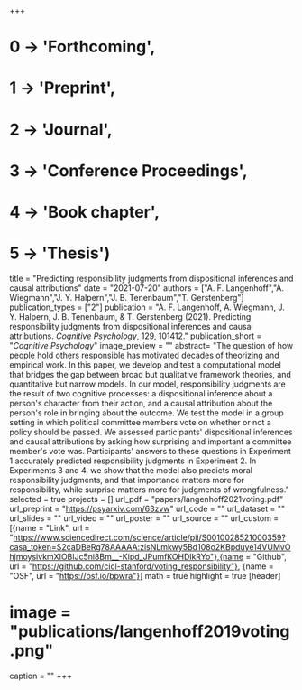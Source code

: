 +++
# 0 -> 'Forthcoming',
# 1 -> 'Preprint',
# 2 -> 'Journal',
# 3 -> 'Conference Proceedings',
# 4 -> 'Book chapter',
# 5 -> 'Thesis')

title = "Predicting responsibility judgments from dispositional inferences and causal attributions"
date = "2021-07-20"
authors = ["A. F. Langenhoff","A. Wiegmann","J. Y. Halpern","J. B. Tenenbaum","T. Gerstenberg"]
publication_types = ["2"]
publication = "A. F. Langenhoff, A. Wiegmann, J. Y. Halpern, J. B. Tenenbaum, & T. Gerstenberg (2021). Predicting responsibility judgments from dispositional inferences and causal attributions. _Cognitive Psychology_, 129, 101412."
publication_short = "_Cognitive Psychology_"
image_preview = ""
abstract= "The question of how people hold others responsible has motivated decades of theorizing and empirical work. In this paper, we develop and test a computational model that bridges the gap between broad but qualitative framework theories, and quantitative but narrow models. In our model, responsibility judgments are the result of two cognitive processes: a dispositional inference about a person's character from their action, and a causal attribution about the person's role in bringing about the outcome. We test the model in a group setting in which political committee members vote on whether or not a policy should be passed. We assessed participants' dispositional inferences and causal attributions by asking how surprising and important a committee member's vote was. Participants' answers to these questions in Experiment 1 accurately predicted responsibility judgments in Experiment 2. In Experiments 3 and 4, we show that the model also predicts moral responsibility judgments, and that importance matters more for responsibility, while surprise matters more for judgments of wrongfulness."
selected = true
projects = []
url_pdf = "papers/langenhoff2021voting.pdf"
url_preprint = "https://psyarxiv.com/63zvw"
url_code = ""
url_dataset = ""
url_slides = ""
url_video = ""
url_poster = ""
url_source = ""
url_custom = [{name = "Link", url = "https://www.sciencedirect.com/science/article/pii/S0010028521000359?casa_token=S2caDBeRg78AAAAA:zisNLmkwy5Bd108o2KBpduye14VUMvOhjmoysivkmXIOBlJc5ni8Bm__-Kipd_JPumfKOHDlkRYo"},{name = "Github", url = "https://github.com/cicl-stanford/voting_responsibility"},
{name = "OSF", url = "https://osf.io/bpwra"}]
math = true
highlight = true
[header]
# image = "publications/langenhoff2019voting.png"
caption = ""
+++
